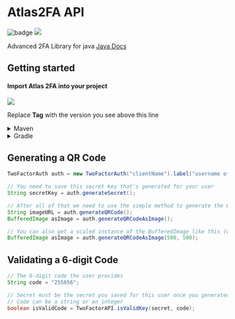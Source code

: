 
# Atlas2FA API

![badge](https://img.shields.io/github/v/release/Maploop/Atlas2FA)
[![](https://jitpack.io/v/Maploop/Atlas2FA.svg)](https://jitpack.io/#Maploop/Atlas2FA)

Advanced 2FA Library for java
[Java Docs](https://maploop.github.io/Atlas2FA/)

## Getting started
#### Import Atlas 2FA into your project

[![](https://jitpack.io/v/Maploop/Atlas2FA.svg)](https://jitpack.io/#Maploop/Atlas2FA)

Replace **Tag** with the version you see above this line
<details>
    <summary>Maven</summary>

```xml
<dependency>
	    <groupId>com.github.Maploop</groupId>
	    <artifactId>Atlas2FA</artifactId>
	    <version>Tag</version>
</dependency>
```
</details>
<details>
    <summary>Gradle</summary>

```
implementation 'com.github.Maploop:Atlas2FA:Tag'
```
</details>

## Generating a QR Code
```java
TwoFactorAuth auth = new TwoFactorAuth("clientName").label("username of your user");

// You need to save this secret key that's generated for your user
String secretKey = auth.generateSecret();

// After all of that we need to use the simple method to generate the QR Code
String imageURL = auth.generateQRCode();
BufferedImage asImage = auth.generateQRCodeAsImage();

// You can also get a scaled instance of the BufferedImage like this (width, height)
BufferedImage asImage = auth.generateQRCodeAsImage(500, 500);
```

## Validating a 6-digit Code
```java
// The 6-digit code the user provides
String code = "255656";

// Secret must be the secret you saved for this user once you generated it
// Code can be a string or an integer
boolean isValidCode = TwoFactorAPI.isValidKey(secret, code);
```
